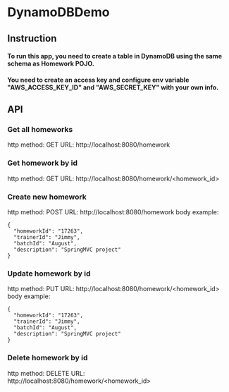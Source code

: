 # DynamoDBDemo

## Instruction
#### To run this app, you need to create a table in DynamoDB using the same schema as Homework POJO.
#### You need to create an access key and configure env variable "AWS_ACCESS_KEY_ID" and "AWS_SECRET_KEY" with your own info.

## API

### Get all homeworks
http method: GET
URL: http://localhost:8080/homework

### Get homework by id
http method: GET
URL: http://localhost:8080/homework/<homework_id>

### Create new homework
http method: POST
URL: http://localhost:8080/homework
body example:
```
{
  "homeworkId": "17263",
  "trainerId": "Jimmy",
  "batchId": "August",
  "description": "SpringMVC project"
}
```

### Update homework by id
http method: PUT
URL: http://localhost:8080/homework/<homework_id>
body example:
```
{
  "homeworkId": "17263",
  "trainerId": "Jimmy",
  "batchId": "August",
  "description": "SpringMVC project"
}
```


### Delete homework by id
http method: DELETE
URL: http://localhost:8080/homework/<homework_id>
